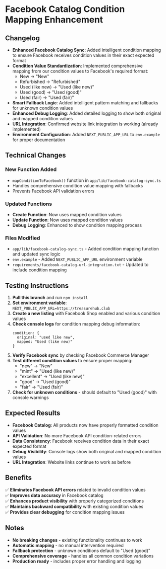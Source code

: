 # Facebook Catalog Condition Mapping Enhancement

## Changelog

- **Enhanced Facebook Catalog Sync**: Added intelligent condition mapping to ensure Facebook receives condition values in their exact expected format
- **Condition Value Standardization**: Implemented comprehensive mapping from our condition values to Facebook's required format:
  - New → "New"
  - Refurbished → "Refurbished" 
  - Used (like new) → "Used (like new)"
  - Used (good) → "Used (good)"
  - Used (fair) → "Used (fair)"
- **Smart Fallback Logic**: Added intelligent pattern matching and fallbacks for unknown condition values
- **Enhanced Debug Logging**: Added detailed logging to show both original and mapped condition values
- **URL Integration**: Confirmed website link integration is working (already implemented)
- **Environment Configuration**: Added `NEXT_PUBLIC_APP_URL` to `env.example` for proper documentation

## Technical Changes

### **New Function Added**
- `mapConditionToFacebook()` function in `app/lib/facebook-catalog-sync.ts`
- Handles comprehensive condition value mapping with fallbacks
- Prevents Facebook API validation errors

### **Updated Functions**
- **Create Function**: Now uses mapped condition values
- **Update Function**: Now uses mapped condition values
- **Debug Logging**: Enhanced to show condition mapping process

### **Files Modified**
- `app/lib/facebook-catalog-sync.ts` - Added condition mapping function and updated sync logic
- `env.example` - Added `NEXT_PUBLIC_APP_URL` environment variable
- `requirements/facebook-catalog-url-integration.txt` - Updated to include condition mapping

## Testing Instructions

1. **Pull this branch** and run `npm install`
2. **Set environment variable**: `NEXT_PUBLIC_APP_URL=https://treasurehub.club`
3. **Create a new listing** with Facebook Shop enabled and various condition values
4. **Check console logs** for condition mapping debug information:
   ```
   condition: {
     original: "used like new",
     mapped: "Used (like new)"
   }
   ```
5. **Verify Facebook sync** by checking Facebook Commerce Manager
6. **Test different condition values** to ensure proper mapping:
   - "new" → "New"
   - "mint" → "Used (like new)"
   - "excellent" → "Used (like new)"
   - "good" → "Used (good)"
   - "fair" → "Used (fair)"
7. **Check for unknown conditions** - should default to "Used (good)" with console warnings

## Expected Results

- **Facebook Catalog**: All products now have properly formatted condition values
- **API Validation**: No more Facebook API condition-related errors
- **Data Consistency**: Facebook receives condition data in their exact expected format
- **Debug Visibility**: Console logs show both original and mapped condition values
- **URL Integration**: Website links continue to work as before

## Benefits

✅ **Eliminates Facebook API errors** related to invalid condition values  
✅ **Improves data accuracy** in Facebook catalog  
✅ **Enhances product visibility** with properly categorized conditions  
✅ **Maintains backward compatibility** with existing condition values  
✅ **Provides clear debugging** for condition mapping issues  

## Notes

- **No breaking changes** - existing functionality continues to work
- **Automatic mapping** - no manual intervention required
- **Fallback protection** - unknown conditions default to "Used (good)"
- **Comprehensive coverage** - handles all common condition variations
- **Production ready** - includes proper error handling and logging
